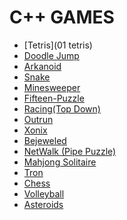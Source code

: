 # C++ GAMES

- [Tetris](01 tetris)
- [Doodle Jump]()
- [Arkanoid]()
- [Snake]()
- [Minesweeper]()
- [Fifteen-Puzzle]()
- [Racing(Top Down)]()
- [Outrun]()
- [Xonix]()
- [Bejeweled]()
- [NetWalk (Pipe Puzzle)]()
- [Mahjong Solitaire]()
- [Tron]()
- [Chess]()
- [Volleyball]()
- [Asteroids]()
